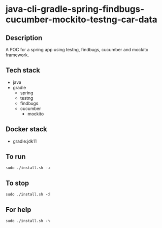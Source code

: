 # java-cli-gradle-spring-findbugs-cucumber-mockito-testng-car-data

## Description
A POC for a spring app using testng,
findbugs, cucumber and mockito framework.

## Tech stack
- java
- gradle
	- spring
  - testng
  - findbugs
  - cucumber
	- mockito

## Docker stack
- gradle:jdk11

## To run
`sudo ./install.sh -u`

## To stop
`sudo ./install.sh -d`

## For help
`sudo ./install.sh -h`
